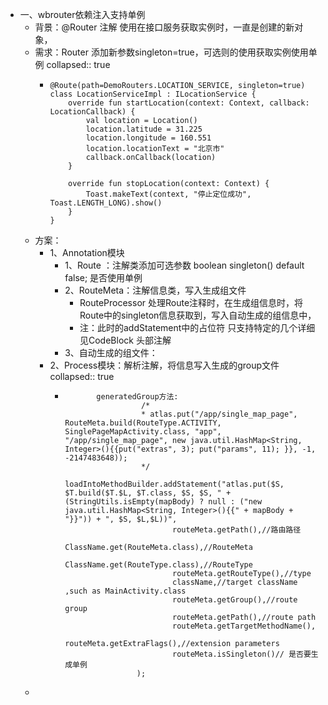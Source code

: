 - 一、wbrouter依赖注入支持单例
	- 背景：@Router 注解 使用在接口服务获取实例时，一直是创建的新对象，
	- 需求：Router 添加新参数singleton=true，可选则的使用获取实例使用单例
	  collapsed:: true
		- ```
		  @Route(path=DemoRouters.LOCATION_SERVICE, singleton=true)
		  class LocationServiceImpl : ILocationService {
		      override fun startLocation(context: Context, callback: LocationCallback) {
		          val location = Location()
		          location.latitude = 31.225
		          location.longitude = 160.551
		          location.locationText = "北京市"
		          callback.onCallback(location)
		      }
		  
		      override fun stopLocation(context: Context) {
		          Toast.makeText(context, "停止定位成功", Toast.LENGTH_LONG).show()
		      }
		  }
		  ```
	- 方案：
		- 1、Annotation模块
			- 1、Route ：注解类添加可选参数 boolean singleton() default false; 是否使用单例
			- 2、RouteMeta：注解信息类，写入生成组文件
				- RouteProcessor 处理Route注释时，在生成组信息时，将Route中的singleton信息获取到，写入自动生成的组信息中，
				- 注：此时的addStatement中的占位符 只支持特定的几个详细见CodeBlock 头部注解
			- 3、自动生成的组文件：
		- 2、Process模块：解析注解，将信息写入生成的group文件
		  collapsed:: true
			- ```
			         generatedGroup方法:          
			                   /*
			                   * atlas.put("/app/single_map_page", RouteMeta.build(RouteType.ACTIVITY, SinglePageMapActivity.class, "app", "/app/single_map_page", new java.util.HashMap<String, Integer>(){{put("extras", 3); put("params", 11); }}, -1, -2147483648));
			                   */
			                  loadIntoMethodBuilder.addStatement("atlas.put($S, $T.build($T.$L, $T.class, $S, $S, " + (StringUtils.isEmpty(mapBody) ? null : ("new java.util.HashMap<String, Integer>(){{" + mapBody + "}}")) + ", $S, $L,$L))",
			                          routeMeta.getPath(),//路由路径
			                          ClassName.get(RouteMeta.class),//RouteMeta
			                          ClassName.get(RouteType.class),//RouteType
			                          routeMeta.getRouteType(),//type
			                          className,//target className ,such as MainActivity.class
			                          routeMeta.getGroup(),//route group
			                          routeMeta.getPath(),//route path
			                          routeMeta.getTargetMethodName(),
			                          routeMeta.getExtraFlags(),//extension parameters
			                          routeMeta.isSingleton()// 是否要生成单例
			                  );
			  ```
	-